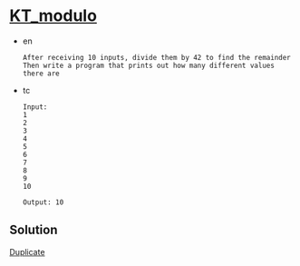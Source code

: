 # [KT_modulo](https://open.kattis.com/problems/modulo)

* en

  ```en
  After receiving 10 inputs, divide them by 42 to find the remainder
  Then write a program that prints out how many different values there are
  ```

* tc

  ```tc
  Input:
  1
  2
  3
  4
  5
  6
  7
  8
  9
  10

  Output: 10
  ```

## Solution

[Duplicate](./BJ_3052.md)
